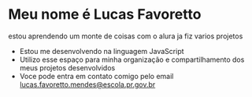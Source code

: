 # Meu nome é Lucas Favoretto
estou aprendendo um monte de coisas com o alura ja fiz varios projetos 
- Estou me desenvolvendo na linguagem JavaScript
- Utilizo esse espaço para minha organização e compartilhamento dos meus projetos desenvolvidos
- Voce pode entra em contato comigo pelo email lucas.favoretto.mendes@escola.pr.gov.br
